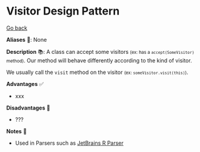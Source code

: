 # Visitor Design Pattern

[Go back](../index.md#behavioral-)

<div class="row row-cols-lg-2"><div>

**Aliases** 📌: None

**Description** 📚: A class can accept some visitors <small>(ex: has a `accept(SomeVisitor)` method)</small>. Our method will behave differently according to the kind of visitor. 

We usually call the `visit` method on the visitor <small>(ex: `someVisitor.visit(this)`)</small>.

</div><div>

**Advantages** ✅

* xxx

**Disadvantages** 🚫

* ???

**Notes** 📝

* Used in Parsers such as [JetBrains R Parser](https://github.com/JetBrains/Rplugin/blob/master/gen/org/jetbrains/r/psi/api/RVisitor.java)
</div></div>